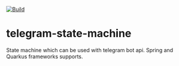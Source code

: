 [![Build](https://github.com/Drednote/telegram-state-machine/actions/workflows/build.yml/badge.svg)](https://github.com/Drednote/telegram-state-machine/actions/workflows/build.yml)
# telegram-state-machine
State machine which can be used with telegram bot api. Spring and Quarkus frameworks supports.
